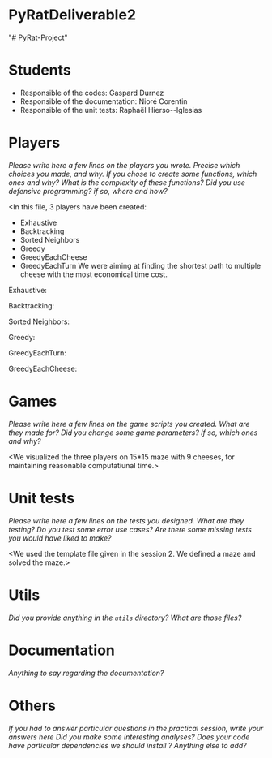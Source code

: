 # PyRatDeliverable2
"# PyRat-Project" 
# Students

- Responsible of the codes: Gaspard Durnez
- Responsible of the documentation: Nioré Corentin 
- Responsible of the unit tests: Raphaël Hierso--Iglesias



# Players

*Please write here a few lines on the players you wrote.*
*Precise which choices you made, and why.*
*If you chose to create some functions, which ones and why?*
*What is the complexity of these functions?*
*Did you use defensive programming? if so, where and how?*

<In this file, 3 players have been created:
- Exhaustive
- Backtracking
- Sorted Neighbors
- Greedy
- GreedyEachCheese
- GreedyEachTurn
We were aiming at finding the shortest path to multiple cheese with the
most economical time cost.

Exhaustive:

Backtracking:

Sorted Neighbors:

Greedy:

GreedyEachTurn:

GreedyEachCheese:



>



# Games

*Please write here a few lines on the game scripts you created.*
*What are they made for?*
*Did you change some game parameters? If so, which ones and why?*

<We visualized the three players on 15*15 maze with 9 cheeses, for maintaining reasonable computatiunal time.>



# Unit tests

*Please write here a few lines on the tests you designed.*
*What are they testing?*
*Do you test some error use cases?*
*Are there some missing tests you would have liked to make?*

<We used the template file given in the session 2. We defined a maze and
solved the maze.>



# Utils

*Did you provide anything in the `utils` directory?*
*What are those files?*

<No utils files here.>



# Documentation

*Anything to say regarding the documentation?*





# Others

*If you had to answer particular questions in the practical session, write your answers here*
*Did you make some interesting analyses?*
*Does your code have particular dependencies we should install ?*
*Anything else to add?*

<write here>

